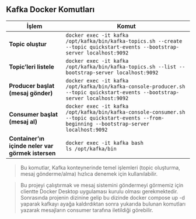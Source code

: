 ## Kafka Docker Komutları

| İşlem | Komut |
|-------|-------|
| **Topic oluştur** | `docker exec -it kafka /opt/kafka/bin/kafka-topics.sh --create --topic quickstart-events --bootstrap-server localhost:9092` |
| **Topic’leri listele** | `docker exec -it kafka /opt/kafka/bin/kafka-topics.sh --list --bootstrap-server localhost:9092` |
| **Producer başlat (mesaj gönder)** | `docker exec -it kafka /opt/kafka/bin/kafka-console-producer.sh --topic quickstart-events --bootstrap-server localhost:9092` |
| **Consumer başlat (mesaj al)** | `docker exec -it kafka /opt/kafka/bin/kafka-console-consumer.sh --topic quickstart-events --from-beginning --bootstrap-server localhost:9092` |
| **Container’ın içinde neler var görmek istersen** | `docker exec -it kafka bash`<br>`ls /opt/kafka/bin` |

> Bu komutlar, Kafka konteynerinde temel işlemleri (topic oluşturma, mesaj gönderme/alma) hızlıca denemek için kullanılabilir. <br>

> Bu projeyi çalıştırmak ve mesaj sistemini göndermeyi görmemiz için clientte Docker Desktop uygulaması kurulu olması gerekmektedir. Sonrasında projenin dizinine gelip bu dizinde docker compose up -d yaparak kafkayı ayağa kaldırdıktan sonra yukarıda bulunan komutları yazarak mesajların consumer tarafına iletildiği görebilir.
